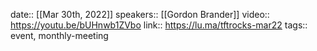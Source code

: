 date:: [[Mar 30th, 2022]] 
speakers:: [[Gordon Brander]]
video:: https://youtu.be/bUHnwb1ZVbo
link:: https://lu.ma/tftrocks-mar22
tags:: event, monthly-meeting
